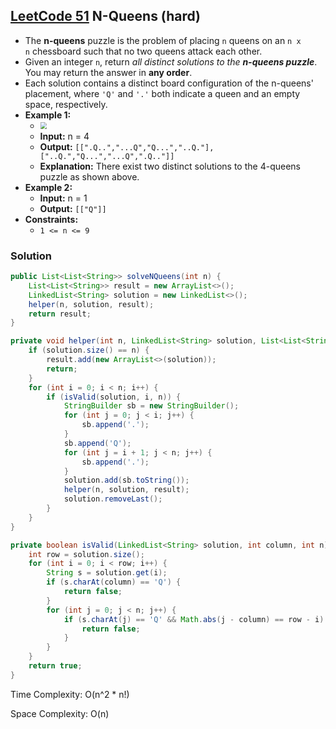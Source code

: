 ## [LeetCode 51](https://leetcode.com/problems/n-queens/) N-Queens (hard)

- The **n-queens** puzzle is the problem of placing `n` queens on an `n x n` chessboard such that no two queens attack each other.
- Given an integer `n`, return _all distinct solutions to the **n-queens puzzle**_. You may return the answer in **any order**.
- Each solution contains a distinct board configuration of the n-queens' placement, where `'Q'` and `'.'` both indicate a queen and an empty space, respectively.
- **Example 1:**
    - <img src="https://assets.leetcode.com/uploads/2020/11/13/queens.jpg" style="zoom:67%;" />
    - **Input:** n = 4
    - **Output:** `[[".Q..","...Q","Q...","..Q."],["..Q.","Q...","...Q",".Q.."]]`
    - **Explanation:** There exist two distinct solutions to the 4-queens puzzle as shown above.
- **Example 2:**
    - **Input:** n = 1
    - **Output:** `[["Q"]]`
- **Constraints:**
    -   `1 <= n <= 9`

### Solution

```java
public List<List<String>> solveNQueens(int n) {
    List<List<String>> result = new ArrayList<>();
    LinkedList<String> solution = new LinkedList<>();
    helper(n, solution, result);
    return result;
}

private void helper(int n, LinkedList<String> solution, List<List<String>> result) {
    if (solution.size() == n) {
        result.add(new ArrayList<>(solution));
        return;
    }
    for (int i = 0; i < n; i++) {
        if (isValid(solution, i, n)) {
            StringBuilder sb = new StringBuilder();
            for (int j = 0; j < i; j++) {
                sb.append('.');
            }
            sb.append('Q');
            for (int j = i + 1; j < n; j++) {
                sb.append('.');
            }
            solution.add(sb.toString());
            helper(n, solution, result);
            solution.removeLast();
        }
    }
}

private boolean isValid(LinkedList<String> solution, int column, int n) {
    int row = solution.size();
    for (int i = 0; i < row; i++) {
        String s = solution.get(i);
        if (s.charAt(column) == 'Q') {
            return false;
        }
        for (int j = 0; j < n; j++) {
            if (s.charAt(j) == 'Q' && Math.abs(j - column) == row - i) {
                return false;
            }
        }
    }
    return true;
}
```

Time Complexity: O(n^2 * n!)

Space Complexity: O(n)

